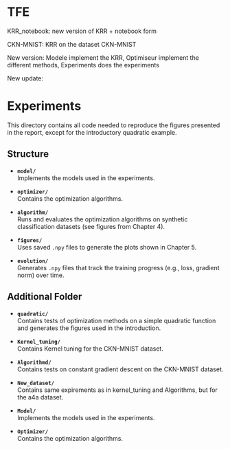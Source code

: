 # TFE

KRR_notebook: new version of KRR + notebook form

CKN-MNIST: KRR on the dataset CKN-MNIST

New version: Modele implement the KRR, Optimiseur implement the different methods, Experiments does the experiments


New update: 
# Experiments

This directory contains all code needed to reproduce the figures presented in the report, except for the introductory quadratic example.

## Structure

- **`model/`**  
  Implements the models used in the experiments.

- **`optimizer/`**  
  Contains the optimization algorithms.

- **`algorithm/`**  
  Runs and evaluates the optimization algorithms on synthetic classification datasets (see figures from Chapter 4).

- **`figures/`**  
  Uses saved `.npy` files to generate the plots shown in Chapter 5.

- **`evolution/`**  
  Generates `.npy` files that track the training progress (e.g., loss, gradient norm) over time.

## Additional Folder

- **`quadratic/`**   
  Contains tests of optimization methods on a simple quadratic function and generates the figures used in the introduction.

- **`Kernel_tuning/`**  
  Contains Kernel tuning for the CKN-MNIST dataset.

- **`Algorithmd/`**  
  Contains tests on constant gradient descent on the CKN-MNIST dataset.

- **`New_dataset/`**  
  Contains same expirements as in kernel_tuning and Algorithms, but for the a4a dataset.

- **`Model/`**  
  Implements the models used in the experiments.

- **`Optimizer/`**  
  Contains the optimization algorithms.